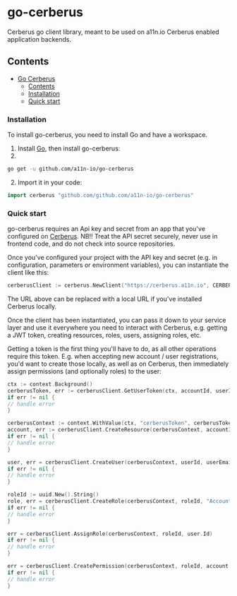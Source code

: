 # go-cerberus
Cerberus go client library, meant to be used on a11n.io Cerberus enabled application backends.

## Contents

- [Go Cerberus](#go-cerberus)
  - [Contents](#contents)
  - [Installation](#installation)
  - [Quick start](#quick-start)

### Installation

To install go-cerberus, you need to install Go and have a workspace.

1. Install [Go](http://go.dev), then install go-cerberus:
2. 
```sh
go get -u github.com/a11n-io/go-cerberus
```

2. Import it in your code:

```go
import cerberus "github.com/github.com/a11n-io/go-cerberus"
```

### Quick start

go-cerberus requires an Api key and secret from an app that you've configured on [Cerberus](cerberus.a11n.io).
NB!! Treat the API secret securely, never use in frontend code, and do not check into source repositories.

Once you've configured your project with the API key and secret (e.g. in configuration, parameters or environment variables), you can instantiate the client like this:

```go
cerberusClient := cerberus.NewClient("https://cerberus.a11n.io", CERBERUS_API_KEY, CERBERUS_API_SECRET)
```
The URL above can be replaced with a local URL if you've installed Cerberus locally.

Once the client has been instantiated, you can pass it down to your service layer and use it everywhere you need to interact with Cerberus,
e.g. getting a JWT token, creating resources, roles, users, assigning roles, etc.

Getting a token is the first thing you'll have to do, as all other operations require this token.
E.g. when accepting new account / user registrations, you'd want to create those locally, as well as on Cerberus, then immediately assign permissions (and optionally roles) to the user:

```go
ctx := context.Background()
cerberusToken, err := cerberusClient.GetUserToken(ctx, accountId, userId)
if err != nil {
// handle error
}

cerberusContext := context.WithValue(ctx, "cerberusToken", cerberusToken)
account, err := cerberusClient.CreateResource(cerberusContext, accountId, "", "Account")
if err != nil {
// handle error
}

user, err = cerberusClient.CreateUser(cerberusContext, userId, userEmail, userName)
if err != nil {
// handle error
}

roleId := uuid.New().String()
role, err = cerberusClient.CreateRole(cerberusContext, roleId, "AccountAdministrator")
if err != nil {
// handle error
}

err = cerberusClient.AssignRole(cerberusContext, roleId, user.Id)
if err != nil {
// handle error
}

err = cerberusClient.CreatePermission(cerberusContext, roleId, account.Id, []string{"CanManageAccount"})
if err != nil {
// handle error
}
```